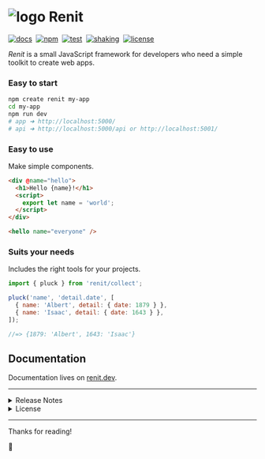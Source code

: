 # ![logo](http://kodla.org/renit/symbol-min.svg) Renit

[![docs](https://img.shields.io/badge/docs-renit.dev-blue?logo=hackthebox&color=006DF9&logoColor=00C3FF)][RENIT]
&nbsp;[![npm](https://img.shields.io/npm/v/renit.svg)][PACKAGE]
&nbsp;[![test](https://github.com/kodla-dev/renit/actions/workflows/test.yaml/badge.svg?branch=main)][TEST]
&nbsp;[![shaking](https://img.shields.io/badge/tree%20shakeable-blue?color=gray&logo=gumtree&logoColor=72ef36)][SIZE]
&nbsp;[![license](https://img.shields.io/npm/l/renit.svg?color=008C16)][LICENSE]

_Renit_ is a small JavaScript framework for developers who need a simple toolkit to create web apps.

### Easy to start

```bash
npm create renit my-app
cd my-app
npm run dev
# app ➜ http://localhost:5000/
# api ➜ http://localhost:5000/api or http://localhost:5001/
```

### Easy to use

Make simple components.

```html
<div @name="hello">
  <h1>Hello {name}!</h1>
  <script>
    export let name = 'world';
  </script>
</div>

<hello name="everyone" />
```

### Suits your needs

Includes the right tools for your projects.

```js
import { pluck } from 'renit/collect';

pluck('name', 'detail.date', [
  { name: 'Albert', detail: { date: 1879 } },
  { name: 'Isaac', detail: { date: 1643 } },
]);

//=> {1879: 'Albert', 1643: 'Isaac'}
```

## Documentation

Documentation lives on [renit.dev][RENIT].

---

<details>
<summary>Release Notes</summary>

All notable changes to this project will be documented in the [changelog][CHANGELOG].

</details>

<details>
<summary>License</summary>

[MIT][LICENSE]

</details>

---

Thanks for reading!

🎉

[RENIT]: https://renit.dev
[TEST]: https://github.com/kodla-dev/renit/actions/workflows/test.yaml
[PACKAGE]: https://www.npmjs.com/package/renit
[SIZE]: https://bundlephobia.com/package/renit
[ROADMAP]: https://renit.dev/#!/intro/roadmap
[CHANGELOG]: https://renit.dev/#!/intro/changelog
[LICENSE]: https://github.com/kodla-dev/renit/blob/main/LICENSE
